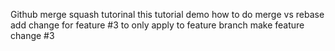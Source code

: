 Github merge squash tutorinal
this tutorial demo how to do merge vs rebase
add change for feature #3 to only apply to feature branch
make feature change #3
